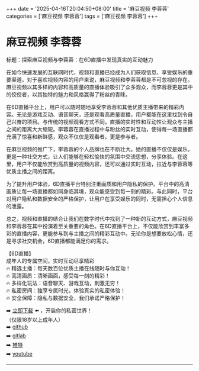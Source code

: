 +++
date = '2025-04-16T20:04:50+08:00'
title = '麻豆视频 李蓉蓉'
categories = ['麻豆视频 李蓉蓉']
tags = ['麻豆视频 李蓉蓉']
+++

# 麻豆视频 李蓉蓉

标题：探索麻豆视频与李蓉蓉：在6D直播中发现真实的互动魅力

在如今快速发展的互联网时代，视频和直播已经成为人们获取信息、享受娱乐的重要渠道。对于喜欢视频内容的用户来说，麻豆视频和李蓉蓉都是不可忽视的存在。麻豆视频以其多样的内容和高质量的直播体验吸引了众多观众，而李蓉蓉更是其中的佼佼者，以其独特的魅力和风格赢得了粉丝的青睐。

在6D直播平台上，用户可以随时随地享受李蓉蓉和其他优质主播带来的精彩内容。无论是游戏互动、语音聊天，还是观看高质量直播，用户都能在这里找到令自己兴奋的项目。与传统的视频观看方式不同，直播的实时性和互动性让观众与主播之间的距离大大缩短。李蓉蓉在直播过程中与粉丝的实时互动，使得每一场直播都充满了惊喜和新鲜感，观众不仅仅是观看者，更是参与者。

在麻豆视频的推广下，李蓉蓉的个人品牌也在不断壮大。她的直播不仅仅是娱乐，更是一种社交方式，让人们能够在轻松愉快的氛围中交流思想，分享体验。在这里，用户不仅能欣赏到高质量的视频内容，还可以通过实时互动，拉近与李蓉蓉等优质主播之间的距离。

为了提升用户体验，6D直播平台特别注重画质和用户隐私的保护。平台中的高清画质让每一场直播都如同身临其境，观众能感受到每一刻的精彩。与此同时，平台对用户隐私和数据安全的严格保护，让用户在享受娱乐的同时，无需担心个人信息的泄露。

总之，视频和直播的结合让我们在数字时代中找到了一种新的互动方式，麻豆视频和李蓉蓉在其中扮演着至关重要的角色。在6D直播平台上，不仅能欣赏到丰富多彩的直播内容，更能参与到与主播之间的精彩互动中。无论你是想要放松心情，还是寻求社交机会，6D直播都能满足你的需求。

【6D直播】  
成年人的专属空间，实时互动尽享精彩  
🔥 精选主播：每天数百位优质主播在线随时与你互动！  
🔥 高清画质：清晰画面，感受每一刻的精彩！  
🔥 多样化玩法：语音聊天、游戏互动，刺激无穷！  
🔥 私密房间：独享专属时光，体验真实的私密体验！  
🔥 安全保障：隐私与数据安全，我们承诺严格保护！  

➡️ [立即下载](https://down123.s3.ap-east-1.amazonaws.com/down/down.html?channelCode=blog) ⬅️ ，开启你的私密世界！  
（仅限18岁以上成年人）  
➡️ [github](https://aldult-live.github.io/)  
➡️ [gitlab](https://seo-09598d.gitlab.io/)  
➡️ [推特](https://x.com/wegame33)  
➡️ [youtube](https://www.youtube.com/@6Dlive)  


---
